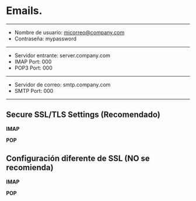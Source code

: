 # Emails.
------------------------------------------
* Nombre de usuario: micorreo@company.com
* Contraseña: mypassword
------------------------------------------
* Servidor entrante: server.company.com
* IMAP Port: 000
* POP3 Port: 000
------------------------------------------
* Servidor de correo: smtp.company.com
* SMTP Port: 000
------------------------------------------

## Secure SSL/TLS Settings (Recomendado)

**IMAP**

**POP**

## Configuración diferente de SSL (NO se recomienda) 

**IMAP**

**POP**
